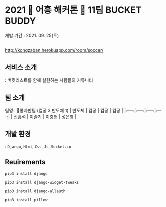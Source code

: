 # 2021 🦁 어흥 해커톤 🦁 11팀 BUCKET BUDDY
개발 기간 : 2021. 09. 25(토)
##
http://kongzaban.herokuapp.com/room/soccer/

## 서비스 소개
: 버킷리스트를 함께 실현하는 사람들의 커뮤니티

## 팀 소개
팀명 : 🥜콩자반팀 (컴공 3 반도체 1)
| 반도체 | 컴공 | 컴공 | 컴공 |
|:---:|:---:|:---:|:---:|
| 신홍석 | 이슬기 | 이충헌 | 성은영 |

## 개발 환경
: `Django`, `Html`, `Css`, `Js`, `Socket.io`

## Reuirements
```
pip3 install django
```
```
pip3 install django-widget-tweaks
```
```
pip3 install django-allauth
```
```
pip3 install pillow
```

